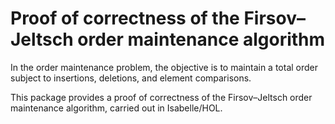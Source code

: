 Proof of correctness of the Firsov–Jeltsch order maintenance algorithm
======================================================================

In the order maintenance problem, the objective is to maintain a total
order subject to insertions, deletions, and element comparisons.

This package provides a proof of correctness of the Firsov–Jeltsch order
maintenance algorithm, carried out in Isabelle/HOL.
